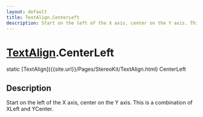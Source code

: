 ```yaml
---
layout: default
title: TextAlign.CenterLeft
description: Start on the left of the X axis, center on the Y axis. This is a combination of XLeft and YCenter.
---
```

# [TextAlign]({{site.url}}/Pages/StereoKit/TextAlign.html).CenterLeft

<div class='signature' markdown='1'>
static [TextAlign]({{site.url}}/Pages/StereoKit/TextAlign.html) CenterLeft
</div>

## Description
Start on the left of the X axis, center on the Y axis.
This is a combination of XLeft and YCenter.

